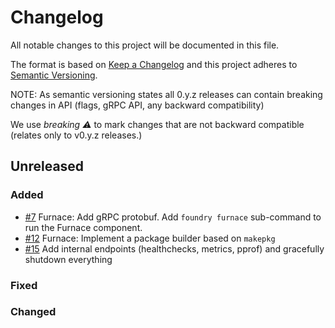 # Changelog

All notable changes to this project will be documented in this file.

The format is based on [Keep a Changelog](http://keepachangelog.com/en/1.0.0/)
and this project adheres to [Semantic Versioning](http://semver.org/spec/v2.0.0.html).

NOTE: As semantic versioning states all 0.y.z releases can contain breaking changes in API (flags, gRPC API, any backward compatibility)

We use _breaking :warning:_ to mark changes that are not backward compatible (relates only to v0.y.z releases.)

## Unreleased

### Added
- [#7](https://github.com/prmsrswt/foundry/pull/7) Furnace: Add gRPC protobuf. Add `foundry furnace` sub-command to run the Furnace component.
- [#12](https://github.com/prmsrswt/foundry/pull/12) Furnace: Implement a package builder based on `makepkg`
- [#15](https://github.com/prmsrswt/foundry/pull/15) Add internal endpoints (healthchecks, metrics, pprof) and gracefully shutdown everything
### Fixed

### Changed
